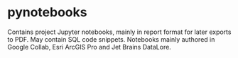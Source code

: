 # pynotebooks
Contains project Jupyter notebooks, mainly in report format for later exports to PDF. May contain SQL code snippets. Notebooks mainly authored in Google Collab, Esri ArcGIS Pro and Jet Brains DataLore.
